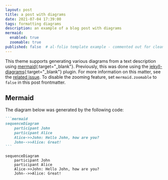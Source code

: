```yaml
---
layout: post
title: a post with diagrams
date: 2021-07-04 17:39:00
tags: formatting diagrams
description: an example of a blog post with diagrams
mermaid:
  enabled: true
  zoomable: true
published: false  # al-folio template example - commented out for clean blog
---
```


This theme supports generating various diagrams from a text description using [mermaid](https://mermaid-js.github.io/mermaid/){:target="\_blank"}. Previously, this was done using the [jekyll-diagrams](https://github.com/zhustec/jekyll-diagrams){:target="\_blank"} plugin. For more information on this matter, see the [related issue](https://github.com/alshedivat/al-folio/issues/1609#issuecomment-1656995674). To disable the zooming feature, set `mermaid.zoomable` to `false` in this post frontmatter.

## Mermaid

The diagram below was generated by the following code:

````markdown
```mermaid
sequenceDiagram
    participant John
    participant Alice
    Alice->>John: Hello John, how are you?
    John-->>Alice: Great!
```
````

```mermaid
sequenceDiagram
    participant John
    participant Alice
    Alice->>John: Hello John, how are you?
    John-->>Alice: Great!
```
